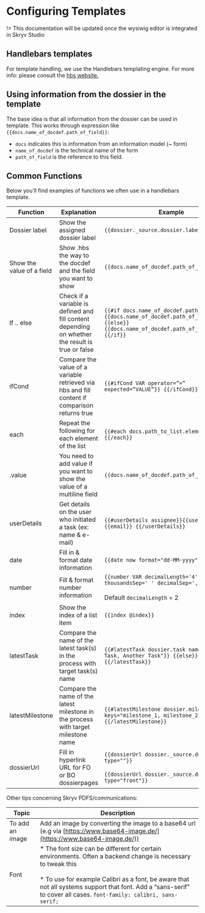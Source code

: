 # Configuring Templates

!> This documentation will be updated once the wysiwig editor is integrated in Skryv Studio

## Handlebars templates

For template handling, we use the Handlebars templating engine. 
For more info: please consult the [hbs website.](https://handlebarsjs.com/guide/#what-is-handlebars)

## Using information from the dossier in the template

The base idea is that all information from the dossier can be used in template.
This works through expression like `{{docs.name_of_docdef.path_of_field}}`: 
* `docs` indicates this is information from an information model (~ form)
* `name_of_docdef` is the technical name of the form
* `path_of_field` is the reference to this field.

## Common Functions
Below you’ll find examples of functions we often use in a handlebars template. 


| **Function**              | **Explanation**                                                                                  | **Example**                                                                                                                             |
|---------------------------|--------------------------------------------------------------------------------------------------|-----------------------------------------------------------------------------------------------------------------------------------------|
| Dossier label             | Show the assigned dossier label                                                                  | `{{dossier._source.dossier.label}}`                                                                                                     |
| Show the value of a field | Show .hbs the way to the docdef and the field you want to show                                   | `{{docs.name_of_docdef.path_of_field}}`                                                                                                 |
| If .. else                | Check if a variable is defined and fill content depending on whether the result is true or false | `{{#if docs.name_of_docdef.path_of_field}} {{docs.name_of_docdef.path_of_field}}{{else}} {{docs.name_of_docdef.path_of_field2}}{{/if}}` |
| ifCond                    | Compare the value of a variable retrieved via hbs and fill content if comparison returns true    | `{{#ifCond VAR operator=”=” expected=“VALUE“}} {{/ifCond}}`                                                                             |
| each                      | Repeat the following for each element of the list                                                | `{{#each docs.path_to_list.elements}} {{/each}}`                                                                                        |
| .value                    | You need to add value if you want to show the value of a multiline field                         | `{{docs.name_of_docdef.path_of_field.value}}`                                                                                           |
| userDetails               | Get details on the user who initiated a task (ex: name & e-mail)                                 | `{{#userDetails assignee}}{{username}} / {{email}} {{/userDetails}}`                                                                    |
| date                      | Fill in & format date information                                                                | `{{date now format="dd-MM-yyyy" add="P1y"}}`                                                                                            |
| number                    | Fill & format number information                                                                 | `{{number VAR decimalLength='4' thousandsSep=' ' decimalSep=','}}`<br><br>Default `decimalLength` = 2                                   |
| index                    | Show the index of a list item                                                                 | `{{index @index}}`                                                 |
| latestTask                | Compare the name of the latest task(s) in the process with target task(s) name                   | `{{#latestTask dossier.task names="Some Task, Another Task"}} {{else}} {{/latestTask}}`                                                 |
| latestMilestone           | Compare the name of the latest milestone in the process with target milestone name               | `{{#latestMilestone dossier.milestones keys="milestone_1, milestone_2"}} {{/latestMilestone}}`                                          |
| dossierUrl                | Fill in hyperlink URL for FO or BO dossierpages                                                  | `{{dossierUrl dossier._source.dossier.id type=""}}`<br><br>`{{dossierUrl dossier._source.dossier.id type="front"}}`                     |

Other tips concerning Skryv PDFS/communications:

| **Topic**       | **Description**                                                                                                                                                                                                                                                                                 |
|-----------------|-------------------------------------------------------------------------------------------------------------------------------------------------------------------------------------------------------------------------------------------------------------------------------------------------|
| To add an image | Add an image by converting the image to a base64 url (e.g via [https://www.base64-image.de/](https://www.base64-image.de/))                                                                                                                                                                     |
| Font            | *   The font size can be different for certain environments. Often a backend change is necessary to tweak this<br>    <br>*   To use for example Calibri as a font, be aware that not all systems support that font. Add a “sans-serif” to cover all cases. `font-family: calibri, sans-serif;` |
